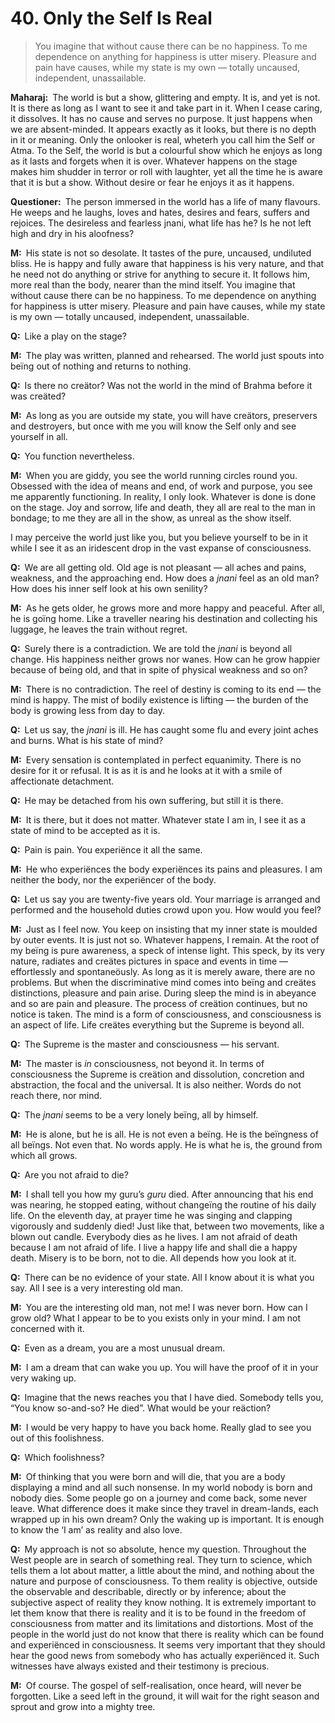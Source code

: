 # 40. Only the Self Is Real

>You imagine that without cause there can be no happiness. To me dependence on 
anything for happiness is utter misery. Pleasure and pain have causes, while 
my state is my own — totally uncaused, independent, unassailable.

**Maharaj:**&ensp;The world is but a show, glittering and empty. It is, and 
yet is not. It is there as long as I want to see it and take part in it. When 
I cease caring, it dissolves. It has no cause and serves no purpose. It just 
happens when we are absent-minded. It appears exactly as it looks, but there 
is no depth in it or meaning. Only the onlooker is real, wheterh you call him 
the Self or <span data-tippy-content="The Supreme Self, the individual soul. 
<em>Atman</em> is beyond all the three <em>gunas</em> of <em>prakriti</em>. It 
is not the <em>atman</em> that acts but only the 
<em>prakriti</em>.">Atma</span>. To the Self, the world is but a colourful 
show which he enjoys as long as it lasts and forgets when it is over. Whatever 
happens on the stage makes him shudder in terror or roll with laughter, yet 
all the time he is aware that it is but a show. Without desire or fear he 
enjoys it as it happens.

**Questioner:**&ensp;The person immersed in the world has a life of many 
flavours. He weeps and he laughs, loves and hates, desires and fears, suffers 
and rejoices. The desireless and fearless <span data-tippy-content="The 
knower, especially of the higher knowledge derived from meditation; “closely 
related to the knowledge of Brahman”.">jnani</span>, what life has he? Is he 
not left high and dry in his aloofness?

**M:**&ensp;His state is not so desolate. It tastes of the pure, uncaused, 
undiluted bliss. He is happy and fully aware that happiness is his very 
nature, and that he need not do anything or strive for anything to secure it. 
It follows him, more real than the body, nearer than the mind itself. You 
imagine that without cause there can be no happiness. To me dependence on 
anything for happiness is utter misery. Pleasure and pain have causes, while 
my state is my own — totally uncaused, independent, unassailable.

**Q:**&ensp;Like a play on the stage?

**M:**&ensp;The play was written, planned and rehearsed. The world just spouts 
into beïng out of nothing and returns to nothing.

**Q:**&ensp;Is there no creätor? Was not the world in the mind of <span 
data-tippy-content="One of the gods of the Hindu trinity: Brahma, the creätor; 
Vishnu, the preserver; Shiva, the destroyer.">Brahma</span> before it was 
creäted?

**M:**&ensp;As long as you are outside my state, you will have creätors, 
preservers and destroyers, but once with me you will know the Self only and 
see yourself in all.

**Q:**&ensp;You function nevertheless.

**M:**&ensp;When you are giddy, you see the world running circles round you. 
Obsessed with the idea of means and end, of work and purpose, you see me 
apparently functioning. In reality, I only look. Whatever is done is done on 
the stage. Joy and sorrow, life and death, they all are real to the man in 
bondage; to me they are all in the show, as unreal as the show itself. 

I may perceive the world just like you, but you believe yourself to be in it 
while I see it as an iridescent drop in the vast expanse of consciousness.

**Q:**&ensp;We are all getting old. Old age is not pleasant — all aches and 
pains, weakness, and the approaching end. How does a *jnani* feel as an old 
man? How does his inner self look at his own senility?

**M:**&ensp;As he gets older, he grows more and more happy and peaceful. After 
all, he is goïng home. Like a traveller nearing his destination and collecting 
his luggage, he leaves the train without regret.

**Q:**&ensp;Surely there is a contradiction. We are told the *jnani* is beyond 
all change. His happiness neither grows nor wanes. How can he grow happier 
because of beïng old, and that in spite of physical weakness and so on?

**M:**&ensp;There is no contradiction. The reel of destiny is coming to its 
end — the mind is happy. The mist of bodily existence is lifting — the burden 
of the body is growing less from day to day.

**Q:**&ensp;Let us say, the *jnani* is ill. He has caught some flu and every 
joint aches and burns. What is his state of mind?

**M:**&ensp;Every sensation is contemplated in perfect equanimity. There is no 
desire for it or refusal. It is as it is and he looks at it with a smile of 
affectionate detachment.

**Q:**&ensp;He may be detached from his own suffering, but still it is there.

**M:**&ensp;It is there, but it does not matter. Whatever state I am in, I see 
it as a state of mind to be accepted as it is.

**Q:**&ensp;Pain is pain. You experiënce it all the same.

**M:**&ensp;He who experiënces the body experiënces its pains and pleasures. I 
am neither the body, nor the experiëncer of the body.

**Q:**&ensp;Let us say you are twenty-five years old. Your marriage is 
arranged and performed and the household duties crowd upon you. How would you 
feel?

**M:**&ensp;Just as I feel now. You keep on insisting that my inner state is 
moulded by outer events. It is just not so. Whatever happens, I remain. At the 
root of my beïng is pure awareness, a speck of intense light. This speck, by 
its very nature, radiates and creätes pictures in space and events in time — 
effortlessly and spontaneöusly. As long as it is merely aware, there are no 
problems. But when the discriminative mind comes into beïng and creätes 
distinctions, pleasure and pain arise. During sleep the mind is in abeyance 
and so are pain and pleasure. The process of creätion continues, but no notice 
is taken. The mind is a form of consciousness, and consciousness is an aspect 
of life. Life creätes everything but the Supreme is beyond all.

**Q:**&ensp;The Supreme is the master and consciousness — his servant.

**M:**&ensp;The master is *in* consciousness, not beyond it. In terms of 
consciousness the Supreme is creätion and dissolution, concretion and 
abstraction, the focal and the universal. It is also neither. Words do not 
reach there, nor mind.

**Q:**&ensp;The *jnani* seems to be a very lonely beïng, all by himself.

**M:**&ensp;He is alone, but he is all. He is not even a beïng. He is the 
beïngness of all beïngs. Not even that. No words apply. He is what he is, the 
ground from which all grows.

**Q:**&ensp;Are you not afraid to die?

**M:**&ensp;I shall tell you how my <span data-tippy-content="Spiritual 
teacher, preceptor.">guru</span>’s *guru* died. After announcing that his end 
was nearing, he stopped eating, without changeïng the routine of his daily 
life. On the eleventh day, at prayer time he was singing and clapping 
vigorously and suddenly died! Just like that, between two movements, like a 
blown out candle. Everybody dies as he lives. I am not afraid of death because 
I am not afraid of life. I live a happy life and shall die a happy death. 
Misery is to be born, not to die. All depends how you look at it.

**Q:**&ensp;There can be no evidence of your state. All I know about it is 
what you say. All I see is a very interesting old man.

**M:**&ensp;You are the interesting old man, not me! I was never born. How can 
I grow old? What I appear to be to you exists only in your mind. I am not 
concerned with it.

**Q:**&ensp;Even as a dream, you are a most unusual dream.

**M:**&ensp;I am a dream that can wake you up. You will have the proof of it 
in your very waking up.

**Q:**&ensp;Imagine that the news reaches you that I have died. Somebody tells 
you, “You know so-and-so? He died”. What would be your reäction?

**M:**&ensp;I would be very happy to have you back home. Really glad to see 
you out of this foolishness.

**Q:**&ensp;Which foolishness?

**M:**&ensp;Of thinking that you were born and will die, that you are a body 
displaying a mind and all such nonsense. In my world nobody is born and nobody 
dies. Some people go on a journey and come back, some never leave. What 
difference does it make since they travel in dream-lands, each wrapped up in 
his own dream? Only the waking up is important. It is enough to know the ‘I 
am’ as reality and also love.

**Q:**&ensp;My approach is not so absolute, hence my question. Throughout the 
West people are in search of something real. They turn to science, which tells 
them a lot about matter, a little about the mind, and nothing about the nature 
and purpose of consciousness. To them reality is objective, outside the 
observable and describable, directly or by inference; about the subjective 
aspect of reality they know nothing. It is extremely important to let them 
know that there is reality and it is to be found in the freedom of 
consciousness from matter and its limitations and distortions. Most of the 
people in the world just do not know that there is reality which can be found 
and experiënced in consciousness. It seems very important that they should 
hear the good news from somebody who has actually experiënced it. Such 
witnesses have always existed and their testimony is precious.

**M:**&ensp;Of course. The gospel of self-realisation, once heard, will never 
be forgotten. Like a seed left in the ground, it will wait for the right 
season and sprout and grow into a mighty tree.

<script>
export default {
  props: ["slot-key"],
  mounted () {
    tippy("[data-tippy-content]", {allowHTML: true});
  }
}
</script>